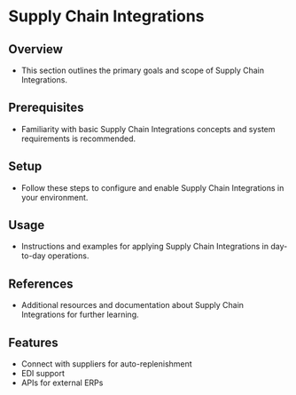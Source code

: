 # Supply Chain Integrations

## Overview
- This section outlines the primary goals and scope of Supply Chain Integrations.

## Prerequisites
- Familiarity with basic Supply Chain Integrations concepts and system requirements is recommended.

## Setup
- Follow these steps to configure and enable Supply Chain Integrations in your environment.

## Usage
- Instructions and examples for applying Supply Chain Integrations in day-to-day operations.

## References
- Additional resources and documentation about Supply Chain Integrations for further learning.


## Features
- Connect with suppliers for auto-replenishment
- EDI support
- APIs for external ERPs
